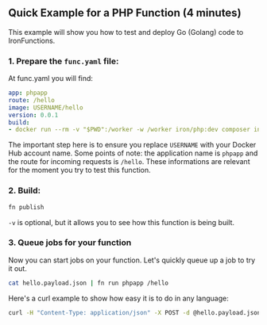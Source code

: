 ## Quick Example for a PHP Function (4 minutes)

This example will show you how to test and deploy Go (Golang) code to IronFunctions.

### 1. Prepare the `func.yaml` file:

At func.yaml you will find:
```yml
app: phpapp
route: /hello
image: USERNAME/hello
version: 0.0.1
build:
- docker run --rm -v "$PWD":/worker -w /worker iron/php:dev composer install
```

The important step here is to ensure you replace `USERNAME` with your Docker Hub account name. Some points of note:
the application name is `phpapp` and the route for incoming requests is `/hello`. These informations are relevant for
the moment you try to test this function.

### 2. Build:

```sh
fn publish
```

`-v` is optional, but it allows you to see how this function is being built.

### 3. Queue jobs for your function

Now you can start jobs on your function. Let's quickly queue up a job to try it out.

```sh
cat hello.payload.json | fn run phpapp /hello
```

Here's a curl example to show how easy it is to do in any language:

```sh
curl -H "Content-Type: application/json" -X POST -d @hello.payload.json http://localhost:8080/r/phpapp/hello
```